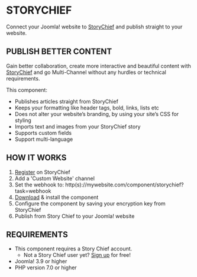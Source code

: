 # STORYCHIEF
Connect your Joomla! website to [StoryChief](https://storychief.io/) and publish straight to your website.

## PUBLISH BETTER CONTENT
Gain better collaboration, create more interactive and beautiful content with [StoryChief](https://storychief.io/) and go Multi-Channel without any hurdles or technical requirements.

This component:

- Publishes articles straight from StoryChief
- Keeps your formatting like header tags, bold, links, lists etc
- Does not alter your website’s branding, by using your site’s CSS for styling
- Imports text and images from your StoryChief story
- Supports custom fields
- Support multi-language

## HOW IT WORKS
1. [Register](https://app.storychief.io/register) on StoryChief
2. Add a 'Custom Website' channel
3. Set the webhook to: http(s)://mywebsite.com/component/storychief?task=webhook
4. [Download](https://github.com/Story-Chief/joomla-component-storychief/releases/latest) & install the component
5. Configure the component by saving your encryption key from StoryChief
6. Publish from Story Chief to your Joomla! website

## REQUIREMENTS
- This component requires a Story Chief account.
    - Not a Story Chief user yet? [Sign up](https://app.storychief.io/register) for free!
- Joomla! 3.9 or higher
- PHP version 7.0 or higher